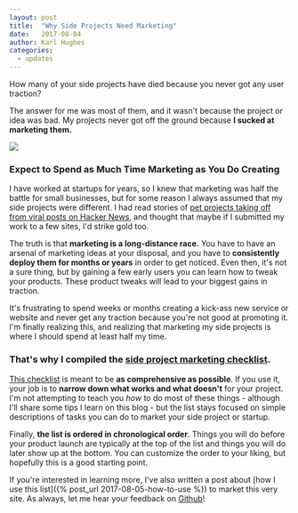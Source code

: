 ```yaml
---
layout: post
title:  "Why Side Projects Need Marketing"
date:   2017-08-04
author: Karl Hughes
categories:
  - updates
---
```


How many of your side projects have died because you never got any user traction?

The answer for me was most of them, and it wasn't because the project or idea was bad. My projects never got off the ground because **I sucked at marketing them.**

![](https://i.imgur.com/LXLIrOI.jpg)

### Expect to Spend as Much Time Marketing as You Do Creating

I have worked at startups for years, so I knew that marketing was half the battle for small businesses, but for some reason I always assumed that my side projects were different. I had read stories of [pet projects taking off from viral posts on Hacker News](https://news.ycombinator.com/item?id=2051288), and thought that maybe if I submitted my work to a few sites, I'd strike gold too.

The truth is that **marketing is a long-distance race.** You have to have an arsenal of marketing ideas at your disposal, and you have to **consistently deploy them for months or years** in order to get noticed. Even then, it's not a sure thing, but by gaining a few early users you can learn how to tweak your products. These product tweaks will lead to your biggest gains in traction.

It's frustrating to spend weeks or months creating a kick-ass new service or website and never get any traction because you're not good at promoting it. I'm finally realizing this, and realizing that marketing my side projects is where I should spend at least half my time.

### That's why I compiled the [side project marketing checklist](/marketing-checklist).

[This checklist](/marketing-checklist) is meant to be **as comprehensive as possible**. If you use it, your job is to **narrow down what works and what doesn't** for your project. I'm not attempting to teach you *how* to do most of these things - although I'll share some tips I learn on this blog - but the list stays focused on simple descriptions of tasks you can do to market your side project or startup.

Finally, **the list is ordered in chronological order**. Things you will do before your product launch are typically at the top of the list and things you will do later show up at the bottom. You can customize the order to your liking, but hopefully this is a good starting point.

If you're interested in learning more, I've also written a post about [how I use this list]({% post_url 2017-08-05-how-to-use %}) to market this very site. As always, let me hear your feedback on [Github](https://github.com/portable-cto/side-project-marketing)!
